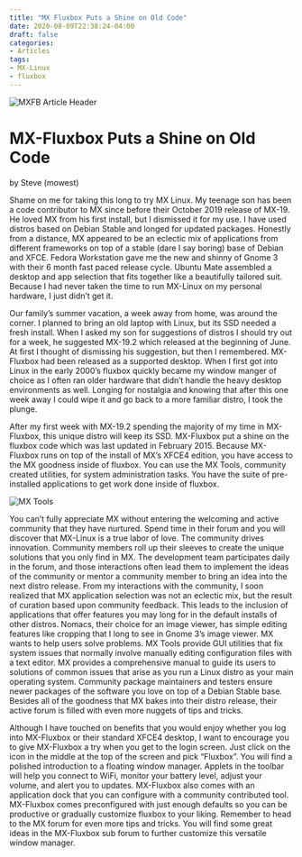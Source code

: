 ```yaml
---
title: "MX Fluxbox Puts a Shine on Old Code"
date: 2020-08-09T22:38:24-04:00
draft: false
categories:
- Articles
tags:
- MX-Linux
- fluxbox
---
```


![MXFB Article Header](/mxfb-shine-header.png)

# MX-Fluxbox Puts a Shine on Old Code

by Steve (mowest)

Shame on me for taking this long to try MX Linux. My teenage son has been a code contributor to MX since before their October 2019 release of MX-19. He loved MX from his first install, but I dismissed it for my use. I have used distros based on Debian Stable and longed for updated packages. Honestly from a distance, MX appeared to be an eclectic mix of applications from different frameworks on top of a stable (dare I say boring) base of Debian and XFCE. Fedora Workstation gave me the new and shinny of Gnome 3 with their 6 month fast paced release cycle. Ubuntu Mate assembled a desktop and app selection that fits together like a beautifully tailored suit. Because I had never taken the time to run MX-Linux on my personal hardware, I just didn’t get it.

Our family’s summer vacation, a week away from home, was around the corner. I planned to bring an old laptop with Linux, but its SSD needed a fresh install. When I asked my son for suggestions of distros I should try out for a week, he suggested MX-19.2 which released at the beginning of June. At first I thought of dismissing his suggestion, but then I remembered. MX-Fluxbox had been released as a supported desktop. When I first got into Linux in the early 2000’s fluxbox quickly became my window manger of choice as I often ran older hardware that didn’t handle the heavy desktop environments as well. Longing for nostalgia and knowing that after this one week away I could wipe it and go back to a more familiar distro, I took the plunge.

After my first week with MX-19.2 spending the majority of my time in MX-Fluxbox, this unique distro will keep its SSD. MX-Fluxbox put a shine on the fluxbox code which was last updated in February 2015. Because MX-Fluxbox runs on top of the install of MX’s XFCE4 edition, you have access to the MX goodness inside of fluxbox. You can use the MX Tools, community created utilities, for system administration tasks. You have the suite of pre-installed applications to get work done inside of fluxbox.

![MX Tools](/mxfb-shine-mxtools.png)

You can’t fully appreciate MX without entering the welcoming and active community that they have nurtured. Spend time in their forum and you will discover that MX-Linux is a true labor of love. The community drives innovation. Community members roll up their sleeves to create the unique solutions that you only find in MX. The development team participates daily in the forum, and those interactions often lead them to implement the ideas of the community or mentor a community member to bring an idea into the next distro release. From my interactions with the community, I soon realized that MX application selection was not an eclectic mix, but the result of curation based upon community feedback. This leads to the inclusion of applications that offer features you may long for in the default installs of other distros. Nomacs, their choice for an image viewer, has simple editing features like cropping that I long to see in Gnome 3’s image viewer. MX wants to help users solve problems. MX Tools provide GUI utilities that fix system issues that normally involve manually editing configuration files with a text editor. MX provides a comprehensive manual to guide its users to solutions of common issues that arise as you run a Linux distro as your main operating system. Community package maintainers and testers ensure newer packages of the software you love on top of a Debian Stable base. Besides all of the goodness that MX bakes into their distro release, their active forum is filled with even more nuggets of tips and tricks.

Although I have touched on benefits that you would enjoy whether you log into MX-Fluxbox or their standard XFCE4 desktop, I want to encourage you to give MX-Fluxbox a try when you get to the login screen. Just click on the icon in the middle at the top of the screen and pick “Fluxbox”. You will find a polished introduction to a floating window manager. Applets in the toolbar will help you connect to WiFi, monitor your battery level, adjust your volume, and alert you to updates. MX-Fluxbox also comes with an application dock that you can configure with a community contributed tool. MX-Fluxbox comes preconfigured with just enough defaults so you can be productive or gradually customize fluxbox to your liking. Remember to head to the MX forum for even more tips and tricks. You will find some great ideas in the MX-Fluxbox sub forum to further customize this versatile window manager.

